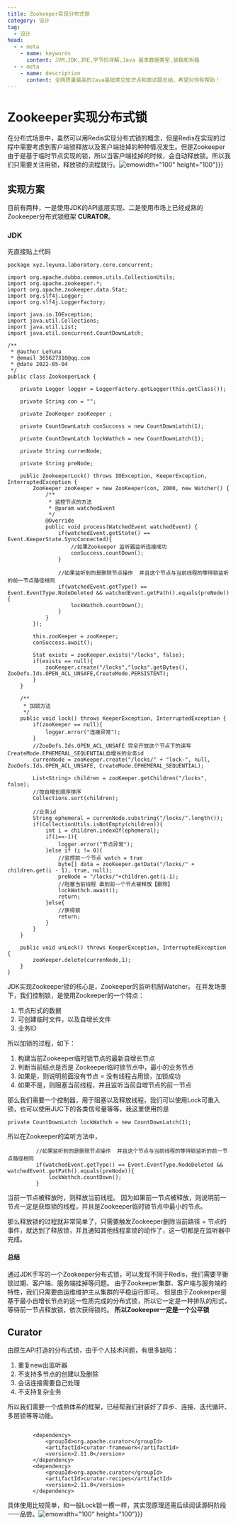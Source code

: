 ```yaml
---
title: Zookeeper实现分布式锁
category: 设计
tag:
  - 设计
head:
  - - meta
    - name: keywords
      content: JVM,JDK,JRE,字节码详解,Java 基本数据类型,装箱和拆箱
  - - meta
    - name: description
      content: 全网质量最高的Java基础常见知识点和面试题总结，希望对你有帮助！
---
```

# Zookeeper实现分布式锁
 在分布式场景中，虽然可以用Redis实现分布式锁的概念，但是Redis在实现的过程中需要考虑到客户端锁释放以及客户端挂掉的种种情况发生。但是Zookeeper由于是基于临时节点实现的锁，所以当客户端挂掉的时候，会自动释放锁。所以我们只需要关注用锁，释放锁的流程就行。![emo](https://www.leyuna.xyz/image/emo/QQ图片20220302210538.jpg)width="100" height="100"}}}

## 实现方案
目前有两种，一是使用JDK的API底层实现、二是使用市场上已经成熟的Zookeeper分布式锁框架 **CURATOR**。

### JDK
先直接贴上代码
```
package xyz.leyuna.laboratory.core.concurrent;

import org.apache.dubbo.common.utils.CollectionUtils;
import org.apache.zookeeper.*;
import org.apache.zookeeper.data.Stat;
import org.slf4j.Logger;
import org.slf4j.LoggerFactory;

import java.io.IOException;
import java.util.Collections;
import java.util.List;
import java.util.concurrent.CountDownLatch;

/**
 * @author LeYuna
 * @email 365627310@qq.com
 * @date 2022-05-04
 */
public class ZookeeperLock {

    private Logger logger = LoggerFactory.getLogger(this.getClass());

    private String con = "";

    private ZooKeeper zooKeeper ;

    private CountDownLatch conSuccess = new CountDownLatch(1);

    private CountDownLatch lockWathch = new CountDownLatch(1);

    private String currenNode;

    private String preNode;

    public ZookeeperLock() throws IOException, KeeperException, InterruptedException {
        ZooKeeper zooKeeper = new ZooKeeper(con, 2000, new Watcher() {
            /**
             * 监控节点的方法
             * @param watchedEvent
             */
            @Override
            public void process(WatchedEvent watchedEvent) {
                if(watchedEvent.getState() == Event.KeeperState.SyncConnected){
                    //如果Zookeeper 监听器监听连接成功
                    conSuccess.countDown();
                }

                //如果监听到的是删除节点操作  并且这个节点与当前线程的等待锁监听的前一节点路径相同
                if(watchedEvent.getType() == Event.EventType.NodeDeleted && watchedEvent.getPath().equals(preNode)){
                    lockWathch.countDown();
                }
            }
        });

        this.zooKeeper = zooKeeper;
        conSuccess.await();

        Stat exists = zooKeeper.exists("/locks", false);
        if(exists == null){
            zooKeeper.create("/locks","locks".getBytes(), ZooDefs.Ids.OPEN_ACL_UNSAFE,CreateMode.PERSISTENT);
        }
    }

    /**
     * 加锁方法
     */
    public void lock() throws KeeperException, InterruptedException {
        if(zooKeeper == null){
            logger.error("连接异常");
        }
        //ZooDefs.Ids.OPEN_ACL_UNSAFE 完全开放这个节点下的读写     CreateMode.EPHEMERAL_SEQUENTIAL自增长的业务id
        currenNode = zooKeeper.create("/locks/" + "lock-", null, ZooDefs.Ids.OPEN_ACL_UNSAFE, CreateMode.EPHEMERAL_SEQUENTIAL);

        List<String> children = zooKeeper.getChildren("/locks", false);
        //按自增长顺序排序
        Collections.sort(children);

        //业务id
        String ephemeral = currenNode.substring("/locks/".length());
        if(CollectionUtils.isNotEmpty(children)){
            int i = children.indexOf(ephemeral);
            if(i==-1){
                logger.error("节点异常");
            }else if (i != 0){
                //监控前一个节点 watch = true
                byte[] data = zooKeeper.getData("/locks/" + children.get(i - 1), true, null);
                preNode = "/locks/"+children.get(i-1);
                //阻塞当前线程 直到前一个节点被释放【删除】
                lockWathch.await();
                return;
            }else{
                //获得锁
                return;
            }
        }
    }

    public void unLock() throws KeeperException, InterruptedException {
        zooKeeper.delete(currenNode,1);
    }
}
```
JDK实现Zookeeper锁的核心是，Zookeeper的监听机制Watcher。
在并发场景下，我们控制锁，是使用Zookeeper的一个特点：
1. 节点形式的数据
2. 可创建临时文件，以及自增长文件
3. 业务ID

所以加锁的过程，如下：
1.  构建当前Zookeeper临时锁节点的最新自增长节点
2.  判断当前结点是否是 Zookeeper临时锁节点中，最小的业务节点
3. 如果是，则说明前面没有节点 = 没有线程占用锁，加锁成功
4. 如果不是，则阻塞当前线程，并且监听当前自增节点的前一节点

那么我们需要一个控制器，用于阻塞以及释放线程，我们可以使用Lock可重入锁，也可以使用JUC下的各类信号量等等，我这里使用的是
```
private CountDownLatch lockWathch = new CountDownLatch(1);
```
所以在Zookeeper的监听方法中，
```
         //如果监听到的是删除节点操作  并且这个节点与当前线程的等待锁监听的前一节点路径相同
         if(watchedEvent.getType() == Event.EventType.NodeDeleted && watchedEvent.getPath().equals(preNode)){
             lockWathch.countDown();
         }
```
当前一节点被释放时，则释放当前线程。
因为如果前一节点被释放，则说明前一节点一定是获取锁的线程，并且是Zookeeper临时锁节点中最小的节点。

那么释放锁的过程就非常简单了，只需要触发Zookeeper删除当前路径 = 节点的事件，就达到了释放锁，并且通知其他线程拿锁的动作了，这一切都是在监听器中完成。
#### 总结
通过JDK手写的一个Zookeeper分布式锁，可以发现不同于Redis，我们需要平衡锁过期、客户端、服务端挂掉等问题。
由于Zookeeper集群、客户端与服务端的特性，我们只需要由运维维护主从集群的平稳运行即可。
但是由于Zookeeper是基于最小自增长节点的这一性质完成的分布式锁，所以它一定是一种排队的形式，等待前一节点释放锁，依次获得锁的。
**所以Zookeeper一定是一个公平锁**

## Curator
由原生API打造的分布式锁，由于个人技术问题，有很多缺陷：
1. 重复new出监听器
2. 不支持多节点的创建以及删除
3. 会话连接需要自己处理
4. 不支持复杂业务

所以我们需要一个成熟体系的框架，已经帮我们封装好了异步、连接、迭代循环、多层锁等等功能。
```

        <dependency>
            <groupId>org.apache.curator</groupId>
            <artifactId>curator-framework</artifactId>
            <version>2.11.0</version>
        </dependency>
        <dependency>
            <groupId>org.apache.curator</groupId>
            <artifactId>curator-recipes</artifactId>
            <version>2.11.0</version>
        </dependency>
```
具体使用比较简单，和一般Lock锁一模一样，其实现原理还需后续阅读源码阶段一一品尝。![emo](https://www.leyuna.xyz/image/emo/QQ图片20220302210445.jpg)width="100" height="100"}}}
